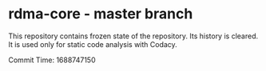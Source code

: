 # rdma-core - master branch

This repository contains frozen state of the repository.
Its history is cleared. It is used only for static code
analysis with Codacy.

Commit Time: 1688747150